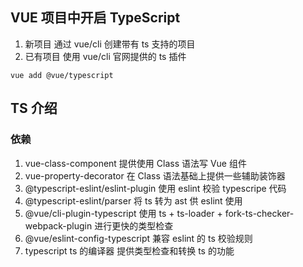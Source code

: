 ## VUE 项目中开启 TypeScript
1. 新项目 通过 vue/cli 创建带有 ts 支持的项目
2. 已有项目 使用 vue/cli 官网提供的 ts 插件
```
vue add @vue/typescript
```

## TS 介绍
### 依赖
1. vue-class-component 提供使用 Class 语法写 Vue 组件
2. vue-property-decorator 在 Class 语法基础上提供一些辅助装饰器
3. @typescript-eslint/eslint-plugin 使用 eslint 校验 typescripe 代码
4. @typescript-eslint/parser 将 ts 转为 ast 供 eslint 使用
5. @vue/cli-plugin-typescript 使用 ts + ts-loader + fork-ts-checker-webpack-plugin 进行更快的类型检查
6. @vue/eslint-config-typescript 兼容 eslint 的 ts 校验规则
7. typescript ts 的编译器 提供类型检查和转换 ts 的功能

